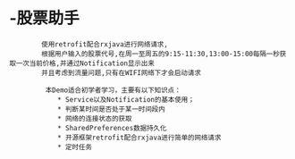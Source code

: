 # -股票助手

            使用retrofit配合rxjava进行网络请求,
            根据用户输入的股票代号,在周一至周五的9:15-11:30,13:00-15:00每隔一秒获取一次当前价格,并通过Notification显示出来
            并且考虑到流量问题,只有在WIFI网络下才会启动请求
            
             本Demo适合初学者学习，主要有以下知识点：
                * Service以及Notification的基本使用；
                * 判断某时间是否处于某一时间段内
                * 网络的连接状态的获取
                * SharedPreferences数据持久化
                * 开源框架retrofit配合rxjava进行简单的网络请求
                * 定时任务
